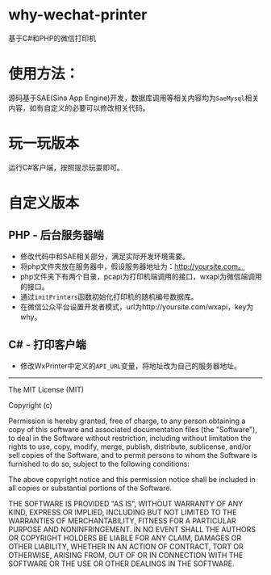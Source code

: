 why-wechat-printer
==================
基于C#和PHP的微信打印机


# 使用方法：
源码基于SAE(Sina App Engine)开发，数据库调用等相关内容均为`SaeMysql`相关内容，如有自定义的必要可以修改相关代码。


玩一玩版本
=========
运行C#客户端，按照提示玩耍即可。



自定义版本
==========
## PHP - 后台服务器端

- 修改代码中和SAE相关部分，满足实际开发环境需要。
- 将php文件夹放在服务器中，假设服务器地址为：http://yoursite.com。
- php文件夹下有两个目录，pcapi为打印机端调用的接口，wxapi为微信端调用的接口。
- 通过`initPrinters`函数初始化打印机的随机编号数据库。
- 在微信公众平台设置开发者模式，url为http://yoursite.com/wxapi，key为why。


## C# - 打印客户端

- 修改WxPrinter中定义的`API_URL`变量，将地址改为自己的服务器地址。



--------------------

The MIT License (MIT)

Copyright (c) <year> <copyright holders>

Permission is hereby granted, free of charge, to any person obtaining a copy
of this software and associated documentation files (the "Software"), to deal
in the Software without restriction, including without limitation the rights
to use, copy, modify, merge, publish, distribute, sublicense, and/or sell
copies of the Software, and to permit persons to whom the Software is
furnished to do so, subject to the following conditions:

The above copyright notice and this permission notice shall be included in
all copies or substantial portions of the Software.

THE SOFTWARE IS PROVIDED "AS IS", WITHOUT WARRANTY OF ANY KIND, EXPRESS OR
IMPLIED, INCLUDING BUT NOT LIMITED TO THE WARRANTIES OF MERCHANTABILITY,
FITNESS FOR A PARTICULAR PURPOSE AND NONINFRINGEMENT. IN NO EVENT SHALL THE
AUTHORS OR COPYRIGHT HOLDERS BE LIABLE FOR ANY CLAIM, DAMAGES OR OTHER
LIABILITY, WHETHER IN AN ACTION OF CONTRACT, TORT OR OTHERWISE, ARISING FROM,
OUT OF OR IN CONNECTION WITH THE SOFTWARE OR THE USE OR OTHER DEALINGS IN
THE SOFTWARE.
